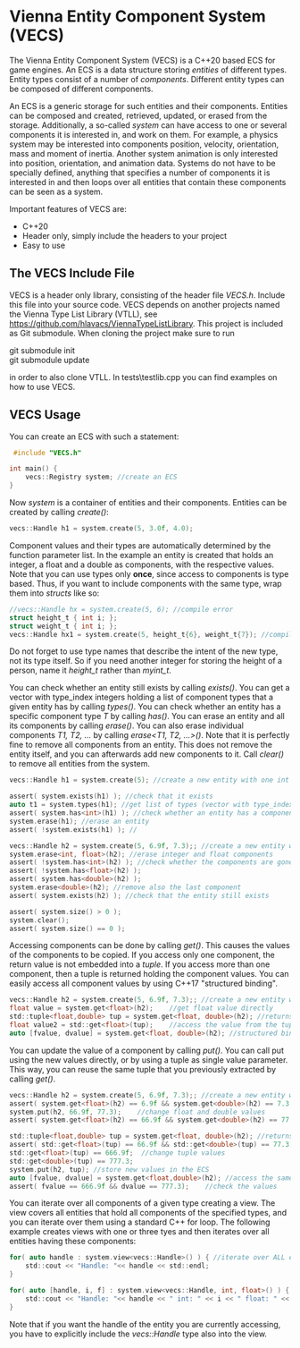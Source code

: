 # Vienna Entity Component System (VECS)

The Vienna Entity Component System (VECS) is a C++20 based ECS for game engines. An ECS is a data structure storing *entities* of different types.
Entity types consist of a number of *components*.
Different entity types can be composed of different components.

An ECS is a generic storage for such entities and their components. Entities can be composed and created, retrieved, updated, or erased from the storage. Additionally, a so-called *system* can have access to one or several components it is interested in, and work on them. For example, a physics system may be interested into components position, velocity, orientation, mass and moment of inertia. Another system animation is only interested into position, orientation, and animation data.
Systems do not have to be specially defined, anything that specifies a number of components it is interested in and then loops over all entities that contain these components can be seen as a system.

Important features of VECS are:
* C++20
* Header only, simply include the headers to your project
* Easy to use


## The VECS Include File

VECS is a header only library, consisting of the header file *VECS.h*.  Include this file into your source code.
VECS depends on another projects named the Vienna Type List Library (VTLL), see https://github.com/hlavacs/ViennaTypeListLibrary. This project is included as Git submodule. When cloning the project make sure to run 

git submodule init\
git submodule update

in order to also clone VTLL. In tests\testlib.cpp you can find examples on how to use VECS.


## VECS Usage

You can create an ECS with such a statement:

```C
 #include "VECS.h"

int main() {
    vecs::Registry system; //create an ECS
}
```

Now *system* is a container of entities and their components. Entities can be created by calling *create()*:

```C
vecs::Handle h1 = system.create(5, 3.0f, 4.0);
```

Component values and their types are automatically determined by the function parameter list. In the example an entity is created that holds an integer, a float and a double as components, with the respective values. Note that you can use types only **once**, since access to components is type based. Thus, if you want to include components with the same type, wrap them into *structs* like so:

```C
//vecs::Handle hx = system.create(5, 6); //compile error
struct height_t { int i; }; 
struct weight_t { int i; }; 
vecs::Handle hx1 = system.create(5, height_t{6}, weight_t{7}); //compiles
```

Do not forget to use type names that describe the intent of the new type, not its type itself. So if you need another integer for storing the height of a person, name it *height_t* rather than *myint_t*.

You can check whether an entity still exists by calling *exists()*. You can get a vector with type_index integers holding a list of component types that a given entity has by calling *types()*. You can check whether an entity has a specific component type *T* by calling *has<T>()*. You can erase an entity and all its components by calling *erase()*. You can also erase individual components *T1, T2, ...* by calling *erase<T1, T2, ...>()*. Note that it is perfectly fine to remove all components from an entity. This does not remove the entity itself, and you can afterwards add new components to it. Call *clear()* to remove all entities from the system.

```C
vecs::Handle h1 = system.create(5); //create a new entity with one int component

assert( system.exists(h1) ); //check that it exists
auto t1 = system.types(h1); //get list of types (vector with type_index)
assert( system.has<int>(h1) ); //check whether an entity has a component with a given type
system.erase(h1); //erase an entity
assert( !system.exists(h1) ); //

vecs::Handle h2 = system.create(5, 6.9f, 7.3);; //create a new entity with int, float and double components
system.erase<int, float>(h2); //erase integer and float components
assert( !system.has<int>(h2) ); //check whether the components are gone
assert( !system.has<float>(h2) );
assert( system.has<double>(h2) );
system.erase<double>(h2); //remove also the last component
assert( system.exists(h2) ); //check that the entity still exists

assert( system.size() > 0 );
system.clear();
assert( system.size() == 0 );
```

Accessing components can be done by calling *get()*. This causes the values of the components to be copied. If you access only one component, the return value is not embedded into a *tuple*. If you access more than one component, then a tuple is returned holding the component values. You can easily access all component values by using C++17 "structured binding".

```C
vecs::Handle h2 = system.create(5, 6.9f, 7.3);; //create a new entity with int, float and double components
float value = system.get<float>(h2);    //get float value directly
std::tuple<float,double> tup = system.get<float, double>(h2); //returns a std::tuple<float,double>
float value2 = std::get<float>(tup);    //access the value from the tuple
auto [fvalue, dvalue] = system.get<float, double>(h2); //structured binding
```

You can update the value of a component by calling *put()*. You can call put using the new values directly, or by using a tuple as single value parameter. This way, you can reuse the same tuple that you previously extracted by calling *get()*.

```C
vecs::Handle h2 = system.create(5, 6.9f, 7.3);; //create a new entity with int, float and double components
assert( system.get<float>(h2) == 6.9f && system.get<double>(h2) == 7.3 );    //check float and double values
system.put(h2, 66.9f, 77.3);    //change float and double values
assert( system.get<float>(h2) == 66.9f && system.get<double>(h2) == 77.3 ); //check new values

std::tuple<float,double> tup = system.get<float, double>(h2); //returns a std::tuple<float,double>
assert( std::get<float>(tup) == 66.9f && std::get<double>(tup) == 77.3);    //access the values from the tuple
std::get<float>(tup) == 666.9f;  //change tuple values
std::get<double>(tup) == 777.3;
system.put(h2, tup); //store new values in the ECS
auto [fvalue, dvalue] = system.get<float,double>(h2); //access the same entity
assert( fvalue == 666.9f && dvalue == 777.3);    //check the values
```

You can iterate over all components of a given type creating a view. The view covers all entities that hold all components of the specified types, and you can iterate over them using a standard C++ for loop. The following example creates views with one or three tyes and then iterates over all entities having these components:

```C
for( auto handle : system.view<vecs::Handle>() ) { //iterate over ALL entities
    std::cout << "Handle: "<< handle << std::endl;
}

for( auto [handle, i, f] : system.view<vecs::Handle, int, float>() ) {
    std::cout << "Handle: "<< handle << " int: " << i << " float: " << f << std::endl;
}
```

Note that if you want the handle of the entity you are currently accessing, you have to explicitly include the *vecs::Handle* type also into the view. 


